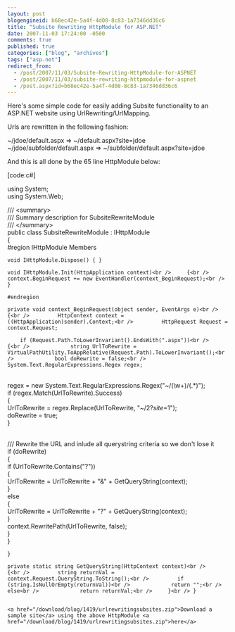 ```yaml
---
layout: post
blogengineid: b68ec42e-5a4f-4d08-8c83-1a7346dd36c6
title: "Subsite Rewriting HttpModule for ASP.NET"
date: 2007-11-03 17:24:00 -0500
comments: true
published: true
categories: ["blog", "archives"]
tags: ["asp.net"]
redirect_from: 
  - /post/2007/11/03/Subsite-Rewriting-HttpModule-for-ASPNET
  - /post/2007/11/03/subsite-rewriting-httpmodule-for-aspnet
  - /post.aspx?id=b68ec42e-5a4f-4d08-8c83-1a7346dd36c6
---
```

<!-- more -->

Here's some simple code for easily adding Subsite functionality to an ASP.NET website using UrlRewriting/UrlMapping.

Urls are rewritten in the following fashion:

~/jdoe/default.aspx  =&gt; ~/default.aspx?site=jdoe<br /> ~/jdoe/subfolder/default.aspx =&gt; ~/subfolder/default.aspx?site=jdoe

And this is all done by the 65 line HttpModule below:

[code:c#]

using System;<br /> using System.Web;

/// &lt;summary&gt;<br /> /// Summary description for SubsiteRewriteModule<br /> /// &lt;/summary&gt;<br /> public class SubsiteRewriteModule : IHttpModule<br /> {<br />     #region IHttpModule Members

    void IHttpModule.Dispose() { }

    void IHttpModule.Init(HttpApplication context)<br />     {<br />         context.BeginRequest += new EventHandler(context_BeginRequest);<br />     }

    #endregion

    private void context_BeginRequest(object sender, EventArgs e)<br />     {<br />         HttpContext context = ((HttpApplication)sender).Context;<br />         HttpRequest Request = context.Request;

        if (Request.Path.ToLowerInvariant().EndsWith(".aspx"))<br />         {<br />             string UrlToRewrite = VirtualPathUtility.ToAppRelative(Request.Path).ToLowerInvariant();<br />             bool doRewrite = false;<br />             System.Text.RegularExpressions.Regex regex;

<br />             regex = new System.Text.RegularExpressions.Regex("~/(\\w+)/(.*)");<br />             if (regex.Match(UrlToRewrite).Success)<br />             {<br />                 UrlToRewrite = regex.Replace(UrlToRewrite, "~/$2?site=$1");<br />                 doRewrite = true;<br />             }

<br />             /// Rewrite the URL and inlude all querystring criteria so we don't lose it<br />             if (doRewrite)<br />             {<br />                 if (UrlToRewrite.Contains("?"))<br />                 {<br />                     UrlToRewrite = UrlToRewrite + "&amp;" + GetQueryString(context);<br />                 }<br />                 else<br />                 {<br />                     UrlToRewrite = UrlToRewrite + "?" + GetQueryString(context);<br />                 }<br />                 context.RewritePath(UrlToRewrite, false);<br />             }<br />         }

    }

    private static string GetQueryString(HttpContext context)<br />     {<br />         string returnVal = context.Request.QueryString.ToString();<br />         if (string.IsNullOrEmpty(returnVal))<br />             return "";<br />         else<br />             return returnVal;<br />     }<br /> }

```

<a href="/download/blog/1419/urlrewritingsubsites.zip">Download a sample site</a> using the above HttpModule <a href="/download/blog/1419/urlrewritingsubsites.zip">here</a>
